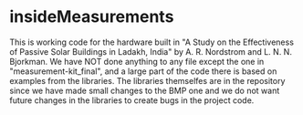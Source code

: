 # insideMeasurements
This is working code for the hardware built in "A Study on the Effectiveness of Passive Solar Buildings in Ladakh, India" by A. R. Nordstrom and L. N. N. Bjorkman. We have NOT done anything to any file except the one in "measurement-kit_final", and a large part of the code there is based on examples from the libraries. The libraries themselfes are in the repository since we have made small changes to the BMP one and we do not want future changes in the libraries to create bugs in the project code. 
